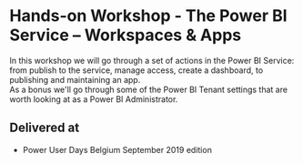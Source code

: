 # Hands-on Workshop - The Power BI Service – Workspaces & Apps
In this workshop we will go through a set of actions in the Power BI Service: from publish to the service, manage access, create a dashboard, to publishing and maintaining an app.   
As a bonus we'll go through some of the Power BI Tenant settings that are worth looking at as a Power BI Administrator.

## Delivered at
* Power User Days Belgium September 2019 edition
